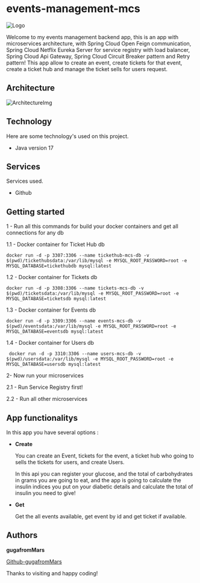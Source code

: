 # events-management-mcs

![Logo](https://www.moretimepa.co.uk/wp-content/uploads/shutterstock_378811030.jpg)

Welcome to my events management backend app, this is an app with microservices architecture, with Spring Cloud Open Feign communication, Spring Cloud Netflix Eureka Server for service registry with load balancer, Spring Cloud Api Gateway, Spring Cloud Circuit Breaker pattern and Retry pattern!
This app allow to create an event, create tickets for that event, create a ticket hub and manage the ticket sells for users request.

## Architecture

![ArchitectureImg](https://github.com/gugafromMARS/events-management-mcs/assets/116969206/77981e87-0fae-49c6-8edc-e9ccf64a0225)



## Technology

Here are some technology's used on this project.

* Java version 17

## Services

Services used.

* Github

## Getting started

1 - Run all this commands for build your docker containers and get all connections for any db

1.1 - Docker container for Ticket Hub db
```shell script
docker run -d -p 3307:3306 --name tickethub-mcs-db -v $(pwd)/tickethubsdata:/var/lib/mysql -e MYSQL_ROOT_PASSWORD=root -e MYSQL_DATABASE=tickethubdb mysql:latest
```
1.2 - Docker container for Tickets db
```shell script
docker run -d -p 3308:3306 --name tickets-mcs-db -v $(pwd)/ticketsdata:/var/lib/mysql -e MYSQL_ROOT_PASSWORD=root -e MYSQL_DATABASE=ticketsdb mysql:latest
```
1.3 - Docker container for Events db
```shell script
docker run -d -p 3309:3306 --name events-mcs-db -v $(pwd)/eventsdata:/var/lib/mysql -e MYSQL_ROOT_PASSWORD=root -e MYSQL_DATABASE=eventsdb mysql:latest
```
1.4 - Docker container for Users db
```shell script
 docker run -d -p 3310:3306 --name users-mcs-db -v $(pwd)/usersdata:/var/lib/mysql -e MYSQL_ROOT_PASSWORD=root -e MYSQL_DATABASE=usersdb mysql:latest
```

2- Now run your microservices

2.1 - Run Service Registry first!

2.2 - Run all other microservices

## App functionalitys

In this app you have several options :

* **Create**

  You can create an Event, tickets for the event, a ticket hub who going to sells the tickets for users, and create Users.

  In this api you can register your glucose, and the total of carbohydrates in grams you are going to eat, and the app is going to calculate the insulin indices you put on your diabetic details and calculate the total of insulin you need to give!
* **Get**

  Get the all events available, get event by id and get ticket if available.
 
## Authors

**gugafromMars**

[Github-gugafromMars](https://github.com/gugafromMARS)

Thanks to visiting and happy coding!
